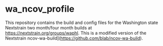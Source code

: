 # wa_ncov_profile

This repository contains the build and config files for the Washington state Nextstrain two month/four month builds at https://nextstrain.org/groups/waphl. This is a modified version of the Nextstrain ncov-wa-build](https://github.com/blab/ncov-wa-build).
